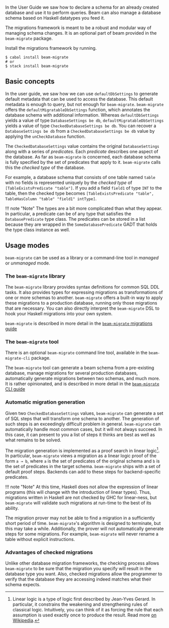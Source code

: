 In the User Guide we saw how to declare a schema for an already created database
and use it to perform queries. Beam can also manage a database schema based on
Haskell datatypes you feed it.

The migrations framework is meant to be a robust and modular way of
managing schema changes. It is an optional part of beam provided in
the `beam-migrate` package.

Install the migrations framework by running.

```
$ cabal install beam-migrate
# or
$ stack install beam-migrate
```

## Basic concepts

In the user guide, we saw how we can use `defaultDbSettings` to generate default
metadata that can be used to access the database. This default metadata is
enough to query, but not enough for `beam-migrate`. `beam-migrate` offers the
`defaultMigratableDbSettings` function, which annotates the database schema with
additional information. Whereas `defaultDbSettings` yields a value of type
`DatabaseSettings be db`, `defaultMigratableDbSettings` yields a value of type
`CheckedDatabaseSettings be db`. You can recover a `DatabaseSettings be db` from
a `CheckedDatabaseSettings be db` value by applying the `unCheckDatabase`
function.

The `CheckedDatabaseSettings` value contains the original `DatabaseSettings`
along with a series of *predicates*. Each *predicate* describes one aspect of
the database. As far as `beam-migrate` is concerned, each database schema is
fully specified by the set of predicates that apply to it. `beam-migrate` calls
this the *checked type* of the database.

For example, a database schema that consists of one table named `table` with no
fields is represented uniquely by the *checked type* of `[TableExistsPredicate
"table"]`. If you add a field `field1` of type `INT` to the table, then the
checked type becomes `[TableExistsPredicate "table", TableHasColumn "table"
"field1" intType]`.

!!! note "Note"
    The types are a bit more complicated than what they appear. In particular, a
    predicate can be of any type that satisfies the `DatabasePredicate` type
    class. The predicates can be stored in a list because they are wrapped in
    the `SomeDatabasePredicate` GADT that holds the type class instance as well.


## Usage modes

`beam-migrate` can be used as a library or a command-line tool in *managed* or
*unmanaged* mode.

### The `beam-migrate` library

The `beam-migrate` library provides syntax definitions for common SQL DDL tasks.
It also provides types for expressing migrations as transformations of one or
more schemas to another. `beam-migrate` offers a built-in way to apply these
migrations to a production database, running only those migrations that are
necessary. You can also directly interpret the `beam-migrate` DSL to hook your
Haskell migrations into your own system.

`beam-migrate` is described in more detail in the [`beam-migrate` migrations
guide](schema-guide/library.md)

### The `beam-migrate` tool

There is an optional `beam-migrate` command line tool, available in the
`beam-migrate-cli` package.

The `beam-migrate` tool can generate a beam schema from a pre-existing database,
manage migrations for several production databases, automatically generate
migrations between two schemas, and much more. It is rather opinionated, and is
described in more detail in the [`beam-migrate` CLI guide](schema-guide/tool.md)



### Automatic migration generation

Given two `CheckedDatabaseSettings` values, `beam-migrate` can generate a set of
SQL steps that will transform one schema to another. The generation of such
steps is an exceedingly difficult problem in general. `beam-migrate` can
automatically handle most common cases, but it will not always succeed. In this
case, it can present to you a list of steps it thinks are best as well as what
remains to be solved.

The migration generation is implemented as a proof search in linear logic[^1]. In
particular, `beam-migrate` views a migration as a linear logic proof of the form
`a ⊸ b`, where `a` is the set of predicates of the original schema and `b` is
the set of predicates in the target schema. `beam-migrate` ships with a set of
default proof steps. Backends can add to these steps for backend-specific
predicates.

!!! note "Note"
    At this time, Haskell does not allow the expression of linear programs (this
    will change with the introduction of linear types). Thus, migrations written
    in Haskell are not checked by GHC for linear-ness, but `beam-migrate` will
    validate such migrations at run-time to the best of its ability.

The migration prover may not be able to find a migration in a sufficiently short
period of time. `beam-migrate`'s algorithm is designed to terminate, but this
may take a while. Additionally, the prover will not automatically generate steps
for some migrations. For example, `beam-migrate` will never rename a table
without explicit instructions.

### Advantages of checked migrations

Unlike other database migration frameworks, the checking process allows
`beam-migrate` to be sure that the migration you specify will result in the
database type you want. Also, checked migrations allow the programmer to verify
that the database they are accessing indeed matches what their schema expects.

[^1]:
    Linear logic is a type of logic first described by Jean-Yves Gerard. In
    particular, it constrains the weakening and strengthening rules of classical
    logic. Intuitively, you can think of it as forcing the rule that each
    assumption is used exactly once to produce the result. Read
    more [on Wikipedia](https://en.wikipedia.org/wiki/Linear_logic).

